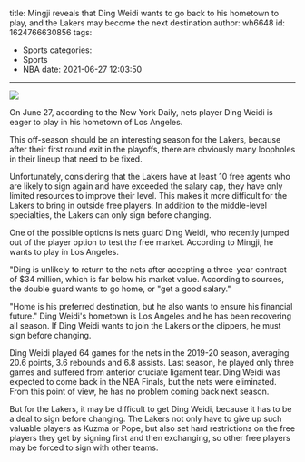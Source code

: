 title: Mingji reveals that Ding Weidi wants to go back to his hometown to play, and the Lakers may become the next destination
author: wh6648
id: 1624766630856
tags: 
- Sports
categories: 
- Sports
- NBA
date: 2021-06-27 12:03:50
---
![](https://p8.itc.cn/q_70/images01/20210627/ac2c0ce6597a467dace02ce2137c4531.jpeg)


On June 27, according to the New York Daily, nets player Ding Weidi is eager to play in his hometown of Los Angeles.

This off-season should be an interesting season for the Lakers, because after their first round exit in the playoffs, there are obviously many loopholes in their lineup that need to be fixed.

Unfortunately, considering that the Lakers have at least 10 free agents who are likely to sign again and have exceeded the salary cap, they have only limited resources to improve their level. This makes it more difficult for the Lakers to bring in outside free players. In addition to the middle-level specialties, the Lakers can only sign before changing.

One of the possible options is nets guard Ding Weidi, who recently jumped out of the player option to test the free market. According to Mingji, he wants to play in Los Angeles.

"Ding is unlikely to return to the nets after accepting a three-year contract of $34 million, which is far below his market value. According to sources, the double guard wants to go home, or "get a good salary."

"Home is his preferred destination, but he also wants to ensure his financial future." Ding Weidi's hometown is Los Angeles and he has been recovering all season. If Ding Weidi wants to join the Lakers or the clippers, he must sign before changing.

Ding Weidi played 64 games for the nets in the 2019-20 season, averaging 20.6 points, 3.6 rebounds and 6.8 assists. Last season, he played only three games and suffered from anterior cruciate ligament tear. Ding Weidi was expected to come back in the NBA Finals, but the nets were eliminated. From this point of view, he has no problem coming back next season.

But for the Lakers, it may be difficult to get Ding Weidi, because it has to be a deal to sign before changing. The Lakers not only have to give up such valuable players as Kuzma or Pope, but also set hard restrictions on the free players they get by signing first and then exchanging, so other free players may be forced to sign with other teams.

